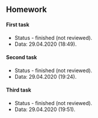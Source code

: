 ## Homework 
#### First task
* Status - finished (not reviewed).
* Data: 29.04.2020 (18:49).

#### Second task
* Status - finished (not reviewed).
* Data: 29.04.2020 (19:24).

#### Third task
* Status - finished (not reviewed).
* Data: 29.04.2020 (19:51).
